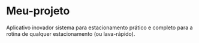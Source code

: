 # Meu-projeto
Aplicativo inovador
sistema para estacionamento prático e completo para a rotina de qualquer estacionamento (ou lava-rápido).

